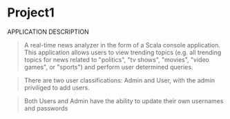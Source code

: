 # Project1

APPLICATION DESCRIPTION
> A real-time news analyzer in the form of a Scala console application. This application allows users to view trending topics (e.g. all trending topics for news related to
    "politics", "tv shows", "movies", "video games", or "sports") and perform user determined queries. 

> There are two user classifications: Admin and User, with the admin priviliged to add users.

> Both Users and Admin have the ability to update their own usernames and passwords
